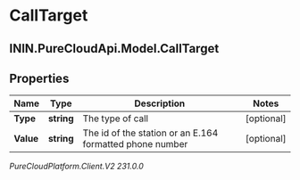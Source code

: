 # CallTarget

## ININ.PureCloudApi.Model.CallTarget

## Properties

|Name | Type | Description | Notes|
|------------ | ------------- | ------------- | -------------|
| **Type** | **string** | The type of call | [optional] |
| **Value** | **string** | The id of the station or an E.164 formatted phone number | [optional] |



_PureCloudPlatform.Client.V2 231.0.0_
